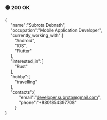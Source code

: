 
### &#128994; 200 OK

{<br>&emsp;
   "name":"Subrota Debnath",<br>&emsp;
   "occupation":"Mobile Application Developer",<br>&emsp;
   "currently_working_with":[<br>&emsp;&emsp;
      "Android",<br>&emsp;&emsp;
      "IOS",<br>&emsp;&emsp;
      "Flutter"<br>&emsp;
   ],<br>&emsp;
   "interested_in":[<br>&emsp;&emsp;
      "Rust"<br>&emsp;
   ],<br>&emsp;
   "hobby":[<br>&emsp;&emsp;
      "travelling"<br>&emsp;
   ],<br>&emsp;
   "contacts":{<br>&emsp;&emsp;&emsp;
      "email":"developer.subrota@gmail.com",<br>&emsp;&emsp;&emsp;
      "phone":"+8801854397708"<br>&emsp;&emsp;
   }<br>
}


